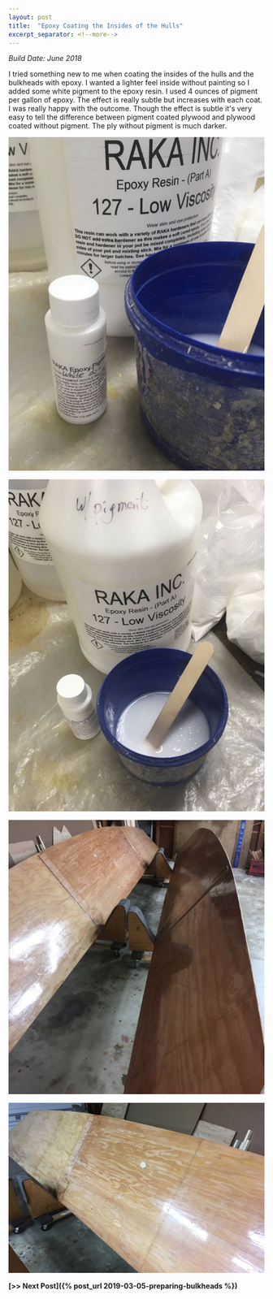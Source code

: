 ```yaml
---
layout: post
title:  "Epoxy Coating the Insides of the Hulls"
excerpt_separator: <!--more-->
---
```


*Build Date: June 2018*

I tried something new to me when coating the insides of the hulls and the bulkheads with epoxy. I wanted a lighter feel inside without painting so I added some white pigment to the epoxy resin. I used 4 ounces of pigment per gallon of epoxy. The effect is really subtle but increases with each coat. I was really happy with the outcome. Though the effect is subtle it's very easy to tell the difference between pigment coated plywood and plywood coated without pigment. The ply without pigment is much darker.

<!--more-->

![Pigment](/assets/images/pigment.jpg)

![Pigment in Resin and Mixed with Hardener](/assets/images/pigment-mixing.jpg)

![Pigment on Hull Sides](/assets/images/pigment-hulls1.jpg)

![Pigment on Hull Sides](/assets/images/pigment-hulls2.jpg)

**[>> Next Post]({% post_url 2019-03-05-preparing-bulkheads %})**
